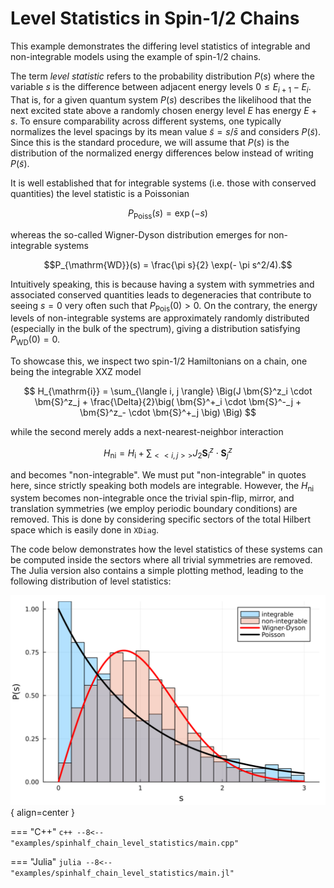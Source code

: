 # Level Statistics in Spin-$1/2$ Chains

This example demonstrates the differing level statistics of integrable and non-integrable models using the example of spin-$1/2$ chains.

The term *level statistic* refers to the probability distribution $P(s)$ where the variable $s$ is the difference between adjacent energy levels $0 \leq E_{i+1}-E_i$. That is, for a given quantum system $P(s)$ describes the likelihood that the next excited state above a randomly chosen energy level $E$ has energy $E + s$. To ensure comparability across different systems, one typically normalizes the level spacings by its mean value $\tilde{s} = s/ \bar{s}$ and considers $P(\tilde{s})$.
Since this is the standard procedure, we will assume that $P(s)$ is the distribution of the normalized energy differences below instead of writing $P(\tilde{s})$.

It is well established that for integrable systems (i.e. those with conserved quantities) the level statistic is a Poissonian

$$P_{\mathrm{Poiss}}(s) = \exp(-s)$$

whereas the so-called Wigner-Dyson distribution emerges for non-integrable systems

$$P_{\mathrm{WD}}(s) = \frac{\pi s}{2} \exp(- \pi s^2/4).$$

Intuitively speaking, this is because having a system with symmetries and associated conserved quantities leads to degeneracies that contribute to seeing $s=0$ very often such that $P_{\mathrm{Pois}}(0) > 0$. On the contrary, the energy levels of non-integrable systems are approximately randomly distributed (especially in the bulk of the spectrum), giving a distribution satisfying $P_{\mathrm{WD}}(0) = 0$.

To showcase this, we inspect two spin-$1/2$ Hamiltonians on a chain, one being the integrable XXZ model

$$
    H_{\mathrm{i}} = \sum_{\langle i, j \rangle} \Big(J \bm{S}^z_i \cdot \bm{S}^z_j + \frac{\Delta}{2}\big( \bm{S}^+_i \cdot \bm{S}^-_j + \bm{S}^z_- \cdot \bm{S}^+_j \big) \Big)
$$

while the second merely adds a next-nearest-neighbor interaction

$$
    H_{\mathrm{ni}} = H_{\mathrm{i}} + \sum_{<< i, j >>} J_2 \bm{S}^z_i \cdot \bm{S}^z_j
$$

and becomes "non-integrable". We must put "non-integrable" in quotes here, since strictly speaking both models are integrable. However, the $H_{\mathrm{ni}}$ system becomes non-integrable once the trivial spin-flip, mirror, and translation symmetries (we employ periodic boundary conditions) are removed. This is done by considering specific sectors of the total Hilbert space which is easily done in `XDiag`.

The code below demonstrates how the level statistics of these systems can be computed inside the sectors where all trivial symmetries are removed.
The Julia version also contains a simple plotting method, leading to the following distribution of level statistics:

![Level statistics](../img/spinhalf_chain_level_statistics.png){ align=center }




=== "C++"
	```c++
	--8<-- "examples/spinhalf_chain_level_statistics/main.cpp"
	```

=== "Julia"
	```julia
	--8<-- "examples/spinhalf_chain_level_statistics/main.jl"
	```